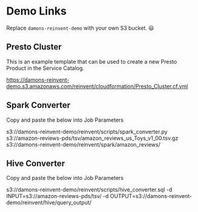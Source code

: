 # Demo Links

Replace `damons-reinvent-demo` with your own S3 bucket. 😃

## Presto Cluster

This is an example template that can be used to create a new Presto Product in the Service Catalog.

https://damons-reinvent-demo.s3.amazonaws.com/reinvent/cloudformation/Presto_Cluster.cf.yml

## Spark Converter

Copy and paste the below into Job Parameters

s3://damons-reinvent-demo/reinvent/scripts/spark_converter.py
s3://amazon-reviews-pds/tsv/amazon_reviews_us_Toys_v1_00.tsv.gz
s3://damons-reinvent-demo/reinvent/spark/amazon_reviews/

## Hive Converter

Copy and paste the below into Job Parameters

s3://damons-reinvent-demo/reinvent/scripts/hive_converter.sql
-d INPUT=s3://amazon-reviews-pds/tsv/
-d OUTPUT=s3://damons-reinvent-demo/reinvent/hive/query_output/